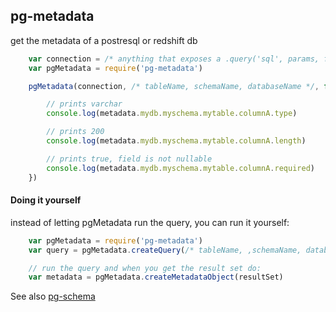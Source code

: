 pg-metadata
---------

get the metadata of a postresql or redshift db

```javascript	
    var connection = /* anything that exposes a .query('sql', params, function(err, results) {}) interface to a postgresql server */
    var pgMetadata = require('pg-metadata')

    pgMetadata(connection, /* tableName, schemaName, databaseName */, function(err, metadata) {

        // prints varchar
        console.log(metadata.mydb.myschema.mytable.columnA.type) 

        // prints 200
        console.log(metadata.mydb.myschema.mytable.columnA.length) 

        // prints true, field is not nullable
        console.log(metadata.mydb.myschema.mytable.columnA.required) 
    })
```

#### Doing it yourself
instead of letting pgMetadata run the query, you can run it yourself:
```javascript
    var pgMetadata = require('pg-metadata')
    var query = pgMetadata.createQuery(/* tableName, ,schemaName, databaseName */)

    // run the query and when you get the result set do:
    var metadata = pgMetadata.createMetadataObject(resultSet)    
```

See also [pg-schema](https://github.com/kessler/pg-schema)